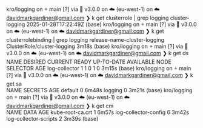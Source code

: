 kro/logging on  main [?] via 💎 v3.0.0 on ☁️  (eu-west-1) on ☁️  davidmarkgardiner@gmail.com 
❯ k get clusterrole | grep logging
cluster-logging                                                        2025-01-28T17:22:49Z
(base) 
kro/logging on  main [?] via 💎 v3.0.0 on ☁️  (eu-west-1) on ☁️  davidmarkgardiner@gmail.com 
❯ k get clusterrolebinding | grep logging
release-name-cluster-logging                                    ClusterRole/cluster-logging                                                 3m18s
(base) 
kro/logging on  main [?] via 💎 v3.0.0 on ☁️  (eu-west-1) on ☁️  davidmarkgardiner@gmail.com 
❯ k get ds                               
NAME            DESIRED   CURRENT   READY   UP-TO-DATE   AVAILABLE   NODE SELECTOR   AGE
log-collector   1         1         0       1            0           <none>          3m15s
(base) 
kro/logging on  main [?] via 💎 v3.0.0 on ☁️  (eu-west-1) on ☁️  davidmarkgardiner@gmail.com 
❯ k get sa                               
NAME      SECRETS   AGE
default   0         6m48s
logging   0         3m21s
(base) 
kro/logging on  main [?] via 💎 v3.0.0 on ☁️  (eu-west-1) on ☁️  davidmarkgardiner@gmail.com 
❯ k get cm                               
NAME                    DATA   AGE
kube-root-ca.crt        1      6m57s
log-collector-config    6      3m42s
log-collector-scripts   2      3m39s
(base) 
